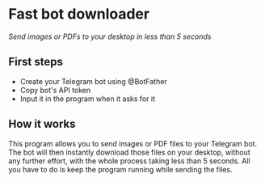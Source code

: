 # Fast bot downloader

<i>Send images or PDFs to your desktop in less than 5 seconds</i>

<h2>First steps</h2>
<ul>
  <li>Create your Telegram bot using @BotFather</li>
  <li>Copy bot's API token</li>
  <li>Input it in the program when it asks for it</li>
</ul>

<h2>How it works</h2>
This program allows you to send images or PDF files to your Telegram bot. The bot will then instantly download those files on your desktop, without any further effort, with the whole process taking less than 5 seconds. All you have to do is keep the program running while sending the files.

